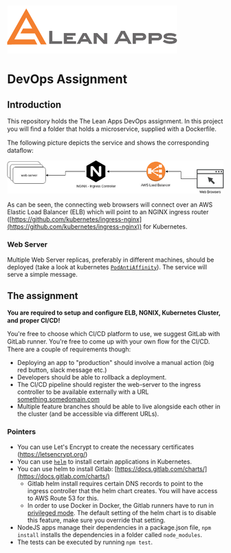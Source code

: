 ![](lean-apps_original.png)                  
# DevOps Assignment

## Introduction

This repository holds the The Lean Apps DevOps assignment. In this project you will ﬁnd a folder that holds a microservice, supplied with a Dockerﬁle.

The following picture depicts the service and shows the corresponding dataﬂow:


![](framework.png)

As can be seen, the connecting web browsers will connect over an AWS Elastic Load Balancer (ELB) which will point to an NGINX ingress router ([https://github.com/kubernetes/ingress-nginx](https://github.com/kubernetes/ingress-nginx)) for Kubernetes.

### Web Server
Multiple Web Server replicas, preferably in different machines, should be deployed (take a look at kubernetes [`PodAntiAffinity`](https://kubernetes.io/docs/concepts/configuration/assign-pod-node/)). The service will serve a simple message.

## The assignment

**You are required to setup and conﬁgure ELB, NGNIX, Kubernetes Cluster, and proper CI/CD!**

You're free to choose which CI/CD platform to use, we suggest GitLab with GitLab runner. You're free to come up with your own ﬂow for the CI/CD. There are a couple of requirements though:

- Deploying an app to "production" should involve a manual action (big red button, slack message etc.)
- Developers should be able to rollback a deployment.
- The CI/CD pipeline should register the web-server to the ingress controller to be available externally with a URL [something.somedomain.com](https://www.theleanapps.com/)
- Multiple feature branches should be able to live alongside each other in the cluster (and be accessible via different URLs).

### Pointers
- You can use Let's Encrypt to create the necessary certificates (https://letsencrypt.org/)
- You can use [`helm`](https://helm.sh/) to install certain applications in Kubernetes.
- You can use helm to install Gitlab: [https://docs.gitlab.com/charts/](https://docs.gitlab.com/charts/)
  - Gitlab helm install requires certain DNS records to point to the ingress controller that the helm chart creates. You will have access to AWS Route 53 for this.
  - In order to use Docker in Docker, the Gitlab runners have to run in [privileged mode](https://docs.gitlab.com/ee/user/project/clusters/#security-of-gitlab-runners). The default setting of the helm chart is to disable this feature, make sure you override that setting.
- NodeJS apps manage their dependencies in a package.json file, `npm install` installs the dependencies in a folder called `node_modules`.
- The tests can be executed by running `npm test`.
